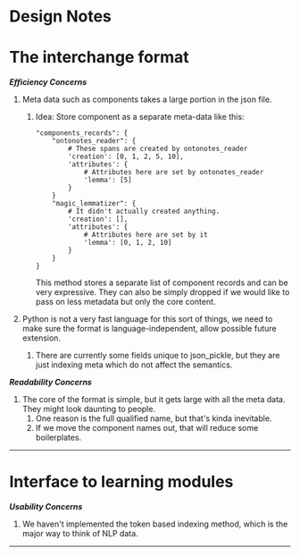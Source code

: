 Design Notes
===

# The interchange format
***Efficiency Concerns***
   
1. Meta data such as components takes a large portion in
the json file.
    1. Idea: Store component as a separate meta-data like this:
        ```
        "components_records": {
            "ontonotes_reader": {
                # These spans are created by ontonotes_reader
                'creation': [0, 1, 2, 5, 10],
                'attributes': {
                    # Attributes here are set by ontonotes_reader
                    'lemma': [5]
                }
            }
            "magic_lemmatizer": {
                # It didn't actually created anything.
                'creation': [],
                'attributes': {
                    # Attributes here are set by it
                    'lemma': [0, 1, 2, 10]
                }
            }
        }

        ``` 
        This method stores a separate list of component records and can be 
        very expressive. They can also be simply dropped if we would like to
        pass on less metadata but only the core content.
        
1. Python is not a very fast language for this sort of things,
we need to make sure the format is language-independent, allow
possible future extension.
    1. There are currently some fields unique to json_pickle, but they are just
    indexing meta which do not affect the semantics.

***Readability Concerns***
1. The core of the format is simple, but it gets large with all
   the meta data. They might look daunting to people.
   1. One reason is the full qualified name, but that's kinda inevitable.
   1. If we move the component names out, that will reduce some boilerplates.
    
---

# Interface to learning modules

***Usability Concerns***
1. We haven't implemented the token based indexing method, which is
the major way to think of NLP data.

---
